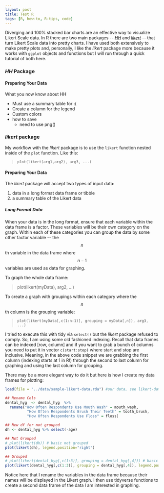 ```yaml
---
layout: post
title: Test R
tags: [R, how-to, R-tips, code]
---
```


Diverging and 100% stacked bar charts are an effective way to visualize Likert Scale data. In R there are two main packages -- [*HH*](https://cran.r-project.org/web/packages/HH/index.html) and [*likert*](https://cran.r-project.org/web/packages/likert/index.html) -- that turn Likert Scale data into pretty charts. I have used both extensively to make pretty plots and, personally, I like the *likert* package more because it works with `ggplot` objects and functions but I will run through a quick tutorial of both here. 

### *HH* Package

#### Preparing Your Data

What you now know about HH

* Must use a summary table for :( 
* Create a column for the legend 
* Custom colors 
* how to save 
  * need to use png()

### 	*likert* package 

My workflow with the *likert* package is to use the `likert`  function nested inside of the `plot` function. Like this: 

> `plot(likert(arg1,arg2), arg3, ...)`

#### Preparing Your Data

The *likert* package will accept two types of input data:

1.  data in a long format data frame or tibble
2. a summary table of the Likert data 

##### Long Format Data

When your data is in the long format, ensure that each variable within the data frame is a factor. These variables will be their own category on the graph. Within each of these categories you can group the data by some other factor variable -- the $$n$$th variable in the data frame where $$n-1$$ variables are used as data for graphing. 

To graph the whole data frame:

> plot(likert(myData), arg2, ...)

To create a graph with groupings within each category where the $$n$$th column is the grouping variable:

> `plot(likert(myData[,c(1:n-1)], grouping = myData[,n]), arg3, ...)`

I tried to execute this with tidy via `select()` but the *likert* package refused to comply. So, I am using some old fashioned indexing.  Recall that data frames can be indexed [row, column] and if you want to grab a bunch of columns you need to put it in vector `c(start:stop)` where start and stop are inclusive. Meaning, in the above code snippet we are grabbing the first column (indexing starts at 1 in R!) through the second to last column for graphing and using the last column for grouping. 

There may be a more elegant way to do it but here is how I create my data frames for plotting:

```R
load(file = "../data/sample-likert-data.rda") #our data, see likert-data-generation.Rmd for more info

## Rename Cols
dental_hyg  <- dental_hyg  %>% 
  rename("How Often Respondents Use Mouth Wash" = mouth_wash,
          "How Often Respondents Brush Their Teeth" = tooth_brush,
          "How Often Respondents Use Floss" = floss)

## New df for not grouped
dh <- dental_hyg %>% select(-age)

## Not Grouped
# plot(likert(dh)) # basic not grouped
plot(likert(dh), legend.position="right")

## Grouped
# plot(likert(dental_hyg[,c(1:3)], grouping = dental_hyg[,4])) # basic grouped
plot(likert(dental_hyg[,c(1:3)], grouping = dental_hyg[,4]), legend.position="right")
```

Notice here that I rename the variables in the data frame because their names will be displayed in the Likert graph. I then use tidyverse functions to create a second data frame of the data I am interested in graphing. 
